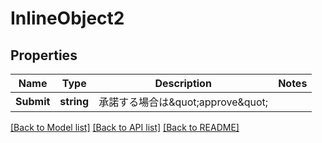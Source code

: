 # InlineObject2

## Properties

Name | Type | Description | Notes
------------ | ------------- | ------------- | -------------
**Submit** | **string** | 承諾する場合は\&quot;approve\&quot; | 

[[Back to Model list]](../README.md#documentation-for-models) [[Back to API list]](../README.md#documentation-for-api-endpoints) [[Back to README]](../README.md)


